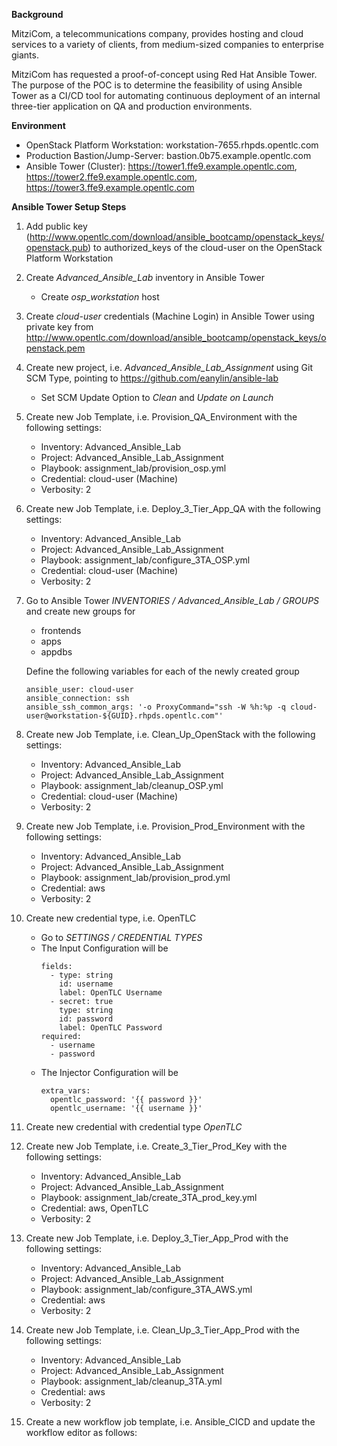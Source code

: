 **Background**

MitziCom, a telecommunications company, provides hosting and cloud services to a variety of clients, from medium-sized companies to enterprise giants.

MitziCom has requested a proof-of-concept using Red Hat Ansible Tower. The purpose of the POC is to determine the feasibility of using Ansible Tower as a CI/CD tool for automating continuous deployment of an internal three-tier application on QA and production environments.


**Environment**

- OpenStack Platform Workstation: workstation-7655.rhpds.opentlc.com
- Production Bastion/Jump-Server: bastion.0b75.example.opentlc.com
- Ansible Tower (Cluster): https://tower1.ffe9.example.opentlc.com, https://tower2.ffe9.example.opentlc.com, https://tower3.ffe9.example.opentlc.com


**Ansible Tower Setup Steps**

1. Add public key (http://www.opentlc.com/download/ansible_bootcamp/openstack_keys/openstack.pub) to authorized_keys of the cloud-user on the OpenStack Platform Workstation

2. Create *Advanced_Ansible_Lab* inventory in Ansible Tower
    - Create *osp_workstation* host

3. Create *cloud-user* credentials (Machine Login) in Ansible Tower using private key from http://www.opentlc.com/download/ansible_bootcamp/openstack_keys/openstack.pem 

4. Create new project, i.e. *Advanced_Ansible_Lab_Assignment* using Git SCM Type, pointing to https://github.com/eanylin/ansible-lab
    - Set SCM Update Option to *Clean* and *Update on Launch*

5. Create new Job Template, i.e. Provision_QA_Environment with the following settings:
    - Inventory: Advanced_Ansible_Lab
    - Project: Advanced_Ansible_Lab_Assignment
    - Playbook: assignment_lab/provision_osp.yml
    - Credential: cloud-user (Machine)
    - Verbosity: 2

6. Create new Job Template, i.e. Deploy_3_Tier_App_QA with the following settings:
    - Inventory: Advanced_Ansible_Lab
    - Project: Advanced_Ansible_Lab_Assignment
    - Playbook: assignment_lab/configure_3TA_OSP.yml
    - Credential: cloud-user (Machine)
    - Verbosity: 2

7. Go to Ansible Tower *INVENTORIES / Advanced_Ansible_Lab / GROUPS* and create new groups for
    - frontends
    - apps
    - appdbs

   Define the following variables for each of the newly created group
   ```
   ansible_user: cloud-user
   ansible_connection: ssh
   ansible_ssh_common_args: '-o ProxyCommand="ssh -W %h:%p -q cloud-user@workstation-${GUID}.rhpds.opentlc.com"'
   ```  

8. Create new Job Template, i.e. Clean_Up_OpenStack with the following settings:
    - Inventory: Advanced_Ansible_Lab
    - Project: Advanced_Ansible_Lab_Assignment
    - Playbook: assignment_lab/cleanup_OSP.yml
    - Credential: cloud-user (Machine)
    - Verbosity: 2

9. Create new Job Template, i.e. Provision_Prod_Environment with the following settings:
    - Inventory: Advanced_Ansible_Lab
    - Project: Advanced_Ansible_Lab_Assignment
    - Playbook: assignment_lab/provision_prod.yml
    - Credential: aws 
    - Verbosity: 2

10. Create new credential type, i.e. OpenTLC
    - Go to *SETTINGS / CREDENTIAL TYPES*
    - The Input Configuration will be
      ```
      fields:
        - type: string
          id: username
          label: OpenTLC Username
        - secret: true
          type: string
          id: password
          label: OpenTLC Password
      required:
        - username
        - password
      ```
    - The Injector Configuration will be
      ```
      extra_vars:
        opentlc_password: '{{ password }}'
        opentlc_username: '{{ username }}'
      ```

11. Create new credential with credential type *OpenTLC*

12. Create new Job Template, i.e. Create_3_Tier_Prod_Key with the following settings:
    - Inventory: Advanced_Ansible_Lab
    - Project: Advanced_Ansible_Lab_Assignment
    - Playbook: assignment_lab/create_3TA_prod_key.yml
    - Credential: aws, OpenTLC
    - Verbosity: 2

13. Create new Job Template, i.e. Deploy_3_Tier_App_Prod with the following settings:
    - Inventory: Advanced_Ansible_Lab
    - Project: Advanced_Ansible_Lab_Assignment
    - Playbook: assignment_lab/configure_3TA_AWS.yml
    - Credential: aws 
    - Verbosity: 2

14. Create new Job Template, i.e. Clean_Up_3_Tier_App_Prod with the following settings:
    - Inventory: Advanced_Ansible_Lab
    - Project: Advanced_Ansible_Lab_Assignment
    - Playbook: assignment_lab/cleanup_3TA.yml
    - Credential: aws 
    - Verbosity: 2

15. Create a new workflow job template, i.e. Ansible_CICD and update the workflow editor as follows:
